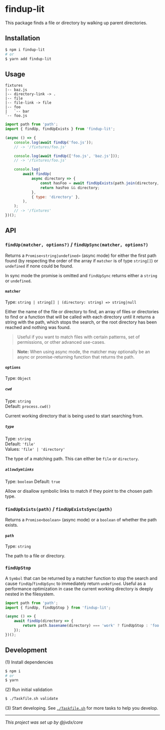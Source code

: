 # findup-lit

This package finds a file or directory by walking up parent directories.

## Installation

```bash
$ npm i findup-lit
# or
$ yarn add findup-lit
```

## Usage

```text
fixtures
|-- baz.js
|-- directory-link -> .
|-- file
|-- file-link -> file
|-- foo
|   `-- bar
`-- foo.js
```

```js
import path from 'path';
import { findUp, findUpExists } from 'findup-lit';

(async () => {
	console.log(await findUp('foo.js'));
	// -> '/fixtures/foo.js'

	console.log(await findUp(['foo.js', 'baz.js']));
	// -> '/fixtures/foo.js'

	console.log(
		await findUp(
			async directory => {
				const hasFoo = await findUpExists(path.join(directory, 'foo.js'));
				return hasFoo && directory;
			},
			{ type: 'directory' },
		),
	);
	// -> '/fixtures'
})();
```

## API

### `findUp(matcher, options?)` / `findUpSync(matcher, options?)`

Returns a `Promise<string|undefined>` (async mode) for either the first path
found (by respecting the order of the array if `matcher` is of type `string[]`)
or `undefined` if none could be found.

In sync mode the promise is omitted and `findUpSync` returns either a `string`
or `undefined`.

#### `matcher`

Type: `string | string[] | (directory: string) => string|null`

Either the name of the file or directory to find, an array of files or
directories to find or a function that will be called with each directory until
it returns a string with the path, which stops the search, or the root
directory has been reached and nothing was found.

> Useful if you want to match files with certain patterns, set of permissions,
> or other advanced use-cases.

> **Note:** When using async mode, the matcher may optionally be an async or
> promise-returning function that returns the path.


#### `options`

Type: `Object`

##### `cwd`

Type: `string` \
Default: `process.cwd()`

Current working directory that is being used to start searching from.

##### `type`

Type: `string` \
Default: `'file'` \
Values: `'file' | 'directory'`

The type of a matching path. This can either be `file` or `directory`.

##### `allowSymlinks`

Type: `boolean`
Default: `true`

Allow or disallow symbolic links to match if they point to the chosen path type.

### `findUpExists(path)` / `findUpExistsSync(path)`

Returns a `Promise<boolean>` (async mode) or a `boolean` of whether the path
exists.

#### `path`

Type: `string`

The path to a file or directory.

### `findUpStop`

A `Symbol` that can be returned by a matcher function to stop the search and
cause `findUp`/`findUpSync` to immediately return `undefined`. Useful as a
performance optimization in case the current working directory is deeply
nested in the filesystem.

```js
import path from 'path';
import { findUp, findUpStop } from 'findup-lit';

(async () => {
	await findUp(directory => {
		return path.basename(directory) === 'work' ? findUpStop : 'foo.js';
	});
})();
```

## Development

(1) Install dependencies

```bash
$ npm i
# or
$ yarn
```

(2) Run initial validation

```bash
$ ./Taskfile.sh validate
```

(3) Start developing. See [`./Taskfile.sh`](./Taskfile.sh) for more tasks to
help you develop.

---

_This project was set up by @jvdx/core_
